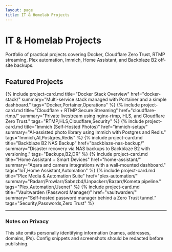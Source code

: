 ```yaml
---
layout: page
title: IT & Homelab Projects
---
```


<div class="hero">
  <h1>IT & Homelab Projects</h1>
  <p>Portfolio of practical projects covering Docker, Cloudflare Zero Trust, RTMP streaming, Plex automation, Immich, Home Assistant, and Backblaze B2 off-site backups.</p>
</div>

## Featured Projects

<div class="grid">
  {% include project-card.md
    title="Docker Stack Overview"
    href="docker-stack/"
    summary="Multi-service stack managed with Portainer and a simple dashboard."
    tags="Docker,Portainer,Operations" %}
  {% include project-card.md
    title="Cloudflare + RTMP Secure Streaming"
    href="cloudflare-rtmp/"
    summary="Private livestream using nginx-rtmp, HLS, and Cloudflare Zero Trust."
    tags="RTMP,HLS,Cloudflare,Security" %}
  {% include project-card.md
    title="Immich (Self-Hosted Photos)"
    href="immich-setup/"
    summary="AI-assisted photo library using Immich with Postgres and Redis."
    tags="Immich,AI,Postgres,Redis" %}
  {% include project-card.md
    title="Backblaze B2 NAS Backup"
    href="backblaze-nas-backup/"
    summary="Disaster recovery via NAS backups to Backblaze B2 with versioning."
    tags="Backups,B2,DR" %}
  {% include project-card.md
    title="Home Assistant + Smart Devices"
    href="home-assistant/"
    summary="Aqara and camera integrations with a wall-mounted dashboard."
    tags="IoT,Home Assistant,Automation" %}
  {% include project-card.md
    title="Plex Media & Automation Suite"
    href="plex-automation/"
    summary="Radarr/Prowlarr/Sabnzbd/Unpackerr/Bazarr/Kometa pipeline."
    tags="Plex,Automation,Usenet" %}
  {% include project-card.md
    title="Vaultwarden (Password Manager)"
    href="vaultwarden/"
    summary="Self-hosted password manager behind a Zero Trust tunnel."
    tags="Security,Passwords,Zero Trust" %}
</div>

---

### Notes on Privacy
This site omits personally identifying information (names, addresses, domains, IPs). Config snippets and screenshots should be redacted before publishing.
